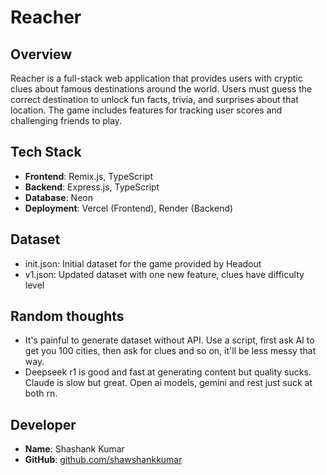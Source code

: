 # Reacher

## Overview
Reacher is a full-stack web application that provides users with cryptic clues about famous destinations around the world. Users must guess the correct destination to unlock fun facts, trivia, and surprises about that location. The game includes features for tracking user scores and challenging friends to play.

## Tech Stack
- **Frontend**: Remix.js, TypeScript
- **Backend**: Express.js, TypeScript
- **Database**: Neon
- **Deployment**: Vercel (Frontend), Render (Backend)

## Dataset
- init.json: Initial dataset for the game provided by Headout
- v1.json: Updated dataset with one new feature, clues have difficulty level

## Random thoughts
- It's painful to generate dataset without API. Use a script, first ask AI to get you 100 cities, then ask for clues and so on, it'll be less messy that way.
- Deepseek r1 is good and fast at generating content but quality sucks. Claude is slow but great. Open ai models, gemini and rest just suck at both rn.


## Developer
- **Name**: Shashank Kumar
- **GitHub**: [github.com/shawshankkumar](https://github.com/shawshankkumar)
